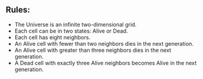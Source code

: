 ## Rules:

- The Universe is an infinite two-dimensional grid.
- Each cell can be in two states: Alive or Dead.
- Each cell has eight neighbors.
- An Alive cell with fewer than two neighbors dies in the next generation.
- An Alive cell with greater than three neighbors dies in the next generation.
- A Dead cell with exactly three Alive neighbors becomes Alive in the next generation.
